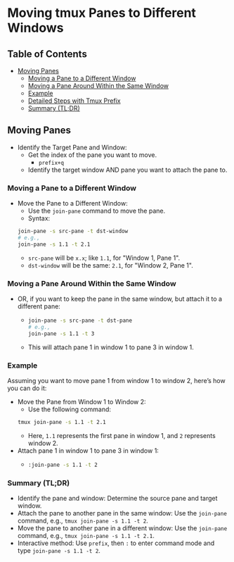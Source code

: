 
# Moving tmux Panes to Different Windows


## Table of Contents
* [Moving Panes](#moving-panes) 
    * [Moving a Pane to a Different Window](#moving-a-pane-to-a-different-window) 
    * [Moving a Pane Around Within the Same Window](#moving-a-pane-around-within-the-same-window) 
    * [Example](#example) 
    * [Detailed Steps with Tmux Prefix](#detailed-steps-with-tmux-prefix) 
    * [Summary (TL;DR)](#summary-(tl;dr)) 


## Moving Panes 
* Identify the Target Pane and Window:
    * Get the index of the pane you want to move.  
        * `prefix+q`
    * Identify the target window AND pane you want to attach the pane to.

### Moving a Pane to a Different Window
* Move the Pane to a Different Window:
    * Use the `join-pane` command to move the pane.  
    * Syntax:
     ```bash
     join-pane -s src-pane -t dst-window
     # e.g.,
     join-pane -s 1.1 -t 2.1
     ```
    * `src-pane` will be `x.x`; like `1.1`, for "Window 1, Pane 1". 
    * `dst-window` will be the same: `2.1`, for "Window 2, Pane 1".

### Moving a Pane Around Within the Same Window
* OR, if you want to keep the pane in the same window, but attach it to a different
  pane:
    * ```bash
      join-pane -s src-pane -t dst-pane
      # e.g.,
      join-pane -s 1.1 -t 3
      ```
    * This will attach pane 1 in window 1 to pane 3 in window 1.



### Example

Assuming you want to move pane 1 from window 1 to window 2, here’s how you can do it:

* Move the Pane from Window 1 to Window 2:
    * Use the following command:
     ```bash
     tmux join-pane -s 1.1 -t 2.1
     ```
    * Here, `1.1` represents the first pane in window 1, and `2` represents window 2.
* Attach pane 1 in window 1 to pane 3 in window 1:
    * ```bash
      :join-pane -s 1.1 -t 2
      ```

### Summary (TL;DR)

* Identify the pane and window: Determine the source pane and target window.
* Attach the pane to another pane in the same window: Use the `join-pane` command, e.g., `tmux join-pane -s 1.1 -t 2`.
* Move the pane to another pane in a different window: Use the `join-pane` command, e.g., `tmux join-pane -s 1.1 -t 2.1`.
* Interactive method: Use `prefix`, then `:` to enter command mode and type `join-pane -s 1.1 -t 2`.

